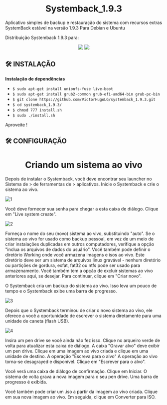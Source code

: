 
<h1 align="center"> Systemback_1.9.3</h1> 

Aplicativo simples de backup e restauração do sistema com recursos extras SystemBack estável na versão 1.9.3 Para Debian e Ubuntu

Distribuição Systemback 1.9.3 para: 

<p align="center">
<img src="http://img.shields.io/static/v1?label=LINUX&message=DEBIAN%20VERSAO%209&color=GREEN&style=for-the-badge"/>

<img src="http://img.shields.io/static/v1?label=LINUX&message=UBUNTU%20VERSAO%2018.04 /%2020.04&color=RED&style=for-the-badge"/>
</p>

## 🛠️ INSTALAÇÃO
                          
**Instalação de dependências**
- `$ sudo apt-get install unionfs-fuse live-boot`
- `$ sudo apt-get install grub2-common grub-efi-amd64-bin grub-pc-bin`
- `$ git clone https://github.com/VictorHugoLG/systemback_1.9.3.git`
- `$ cd systemback_1.9.3/`
- `$ chmod 777 install.sh`
- `$ sudo ./install.sh`

Aproveite !


## 🛠️ CONFIGURAÇÃO

<h1 align="center"> Criando um sistema ao vivo</h1> 

Depois de instalar o Systemback, você deve encontrar seu launcher no Sistema de > de ferramentas de > aplicativos. Inicie o Systemback e crie o sistema ao vivo.

![1](https://user-images.githubusercontent.com/5559714/174605573-1c53f33f-12e3-4782-98d8-05a8cc7be3d3.png)

Você deve fornecer sua senha para chegar a esta caixa de diálogo. Clique em "Live system create".

![2](https://user-images.githubusercontent.com/5559714/174605695-6c7aa0bb-4da3-4510-a3db-30f888cea519.png)


Forneça o nome do seu (novo) sistema ao vivo, substituindo "auto". Se o sistema ao vivo for usado como backup pessoal, em vez de um meio de criar instalações duplicadas em outros computadores, verifique a opção "inclua os arquivos de dados do usuário". Você também pode definir o diretório Working onde você armazena imagens e isos ao vivo. Este diretório deve ser um sistema de arquivos linux gravável - nenhum diretório ou partições de gordura, exfat, fat32 ou ntfs pode ser usado para armazenamento. Você também tem a opção de excluir sistemas ao vivo anteriores aqui, se desejar. Para continuar, clique em "Criar novo".

O Systemback cria um backup do sistema ao vivo. Isso leva um pouco de tempo e o Systemback exibe uma barra de progresso.

![3](https://user-images.githubusercontent.com/5559714/174605831-2e0c1218-b8c8-46cd-8b24-5ff1b7488349.png)


Depois que o Systemback terminou de criar o novo sistema ao vivo, ele oferece a você a oportunidade de escrever o sistema diretamente para uma unidade de caneta (flash USB).

![4](https://user-images.githubusercontent.com/5559714/174605883-04af61bc-5d9e-4b35-8db7-4a1cd4aeeac2.png)

Insira um pen drive se você ainda não fez isso. Clique no arqueiro verde de volta para atualizar esta caixa de diálogo. A caixa "Gravar alvo" deve exibir um pen drive. Clique em uma imagem ao vivo criada e clique em uma unidade de destino. A operação "Escreva para o alvo" A operação ao vivo torna-se desagrayed e disponível. Clique em "Escrever para o alvo".

Você verá uma caixa de diálogo de confirmação. Clique em Iniciar. O sistema de volta grava a nova imagem para o seu pen drive. Uma barra de progresso é exibida.

Você também pode criar um .iso a partir da imagem ao vivo criada. Clique em sua nova imagem ao vivo. Em seguida, clique em Converter para ISO.
